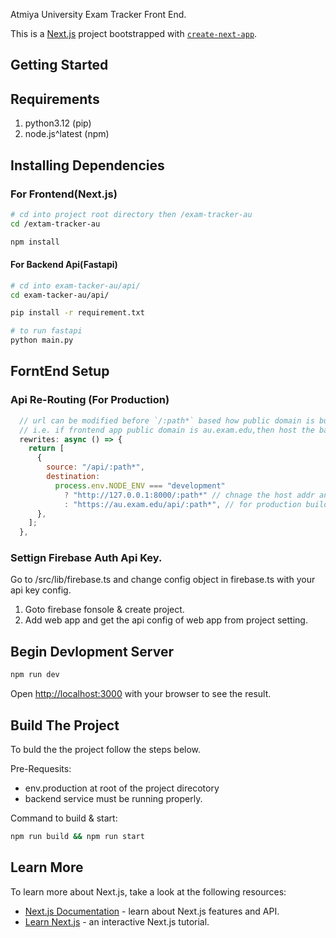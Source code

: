 Atmiya University Exam Tracker Front End.

This is a [Next.js](https://nextjs.org/) project bootstrapped with [`create-next-app`](https://github.com/vercel/next.js/tree/canary/packages/create-next-app).

## Getting Started

## Requirements
1. python3.12 (pip)
2. node.js^latest  (npm)

## Installing Dependencies

### For Frontend(Next.js)

```bash
# cd into project root directory then /exam-tracker-au
cd /extam-tracker-au

npm install
```

#### For Backend Api(Fastapi)

```bash
# cd into exam-tacker-au/api/
cd exam-tacker-au/api/

pip install -r requirement.txt

# to run fastapi
python main.py
```

## ForntEnd Setup

### Api Re-Routing (For Production)

```js
  // url can be modified before `/:path*` based how public domain is built
  // i.e. if frontend app public domain is au.exam.edu,then host the backend api at au.exam.edu/api/ by vertual host
  rewrites: async () => {
    return [
      {
        source: "/api/:path*",
        destination:
          process.env.NODE_ENV === "development"
            ? "http://127.0.0.1:8000/:path*" // chnage the host addr and port accordingly
            : "https://au.exam.edu/api/:path*", // for production build use public domain of api insted of localhost actual whic is in the repo.
      },
    ];
  },

```

### Settign Firebase Auth Api Key.
Go to /src/lib/firebase.ts and change config object in firebase.ts with your api key config.

1. Goto firebase fonsole & create project.
2. Add web app and get the api config of web app from project setting.



## Begin Devlopment Server
```bash
npm run dev
```

Open [http://localhost:3000](http://localhost:3000) with your browser to see the result.


## Build The Project
To buld the the project follow the steps below.

Pre-Requesits:
- env.production at root of the project direcotory
- backend service must be running properly.

Command to build & start:
```bash
npm run build && npm run start
```


## Learn More

To learn more about Next.js, take a look at the following resources:

- [Next.js Documentation](https://nextjs.org/docs) - learn about Next.js features and API.
- [Learn Next.js](https://nextjs.org/learn) - an interactive Next.js tutorial.


